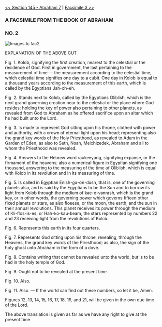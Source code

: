[<< Section 145 - Abraham 7](Section%20145%20-%20Abraham%207)  |  [Facsimile 3 >>](Facsimile%203)

### A FACSIMILE FROM THE BOOK OF ABRAHAM
### NO. 2

![Images.tc.fac2](Images.tc.fac2.jpg)

EXPLANATION OF THE ABOVE CUT

Fig. 1. Kolob, signifying the first creation, nearest to the celestial or the residence of God. First in government, the last pertaining to the measurement of time — the measurement according to the celestial time, which celestial time signifies one day to a cubit. One day in Kolob is equal to a thousand years according to the measurement of this earth, which is called by the Egyptians Jah-oh-eh.

Fig. 2. Stands next to Kolob, called by the Egyptians Oliblish, which is the next grand governing creation near to the celestial or the place where God resides; holding the key of power also pertaining to other planets, as revealed from God to Abraham as he offered sacrifice upon an altar which he had built unto the Lord.

Fig. 3. Is made to represent God sitting upon his throne, clothed with power and authority, with a crown of eternal light upon his head; representing also the grand key words of the Holy Priesthood, as revealed to Adam in the Garden of Eden, as also to Seth, Noah, Melchizedek, Abraham and all to whom the Priesthood was revealed.

Fig. 4. Answers to the Hebrew word raukeeyang, signifying expanse, or the firmament of the heavens; also a numerical figure in Egyptian signifying one thousand, answering to the measuring of the time of Oliblish, which is equal with Kolob in its revolution and in its measuring of time.

Fig. 5. Is called in Egyptian Enish-go-on-dosh, that is, one of the governing planets also, and is said by the Egyptians to be the Sun and to borrow its light from Kolob through the medium of kae-e-vanrash, which is the grand key, or in other words, the governing power which governs fifteen other fixed planets or stars, as also floeese, or the moon, the earth, and the sun in their annual revolutions. This planet receives its power through the medium of Kli-flos-is-es, or Hah-ko-kau-beam, the stars represented by numbers 22 and 23 receiving light from the revolutions of Kolob.

Fig. 6. Represents this earth in its four quarters.

Fig. 7. Represents God sitting upon his throne, revealing, through the Heavens, the grand key words of the Priesthood; as also, the sign of the holy ghost unto Abraham in the form of a dove.

Fig. 8. Contains writing that cannot be revealed unto the world, but is to be had in the holy temple of God.

Fig. 9. Ought not to be revealed at the present time.

Fig. 10. Also.

Fig. 11. Also. — If the world can find out these numbers, so let it be, Amen.

Figures 12, 13, 14, 15, 16, 17, 18, 19, and 21, will be given in the own due time of the Lord.

The above translation is given as far as we have any right to give at the present time